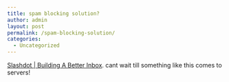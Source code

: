 ```yaml
---
title: spam blocking solution?
author: admin
layout: post
permalink: /spam-blocking-solution/
categories:
  - Uncategorized
---
```

[Slashdot | Building A Better Inbox][1]. cant wait till something like this comes to servers!

 [1]: http://slashdot.org/articles/03/03/24/190256.shtml?tid=158&tid=111 "Slashdot | Building A Better Inbox"